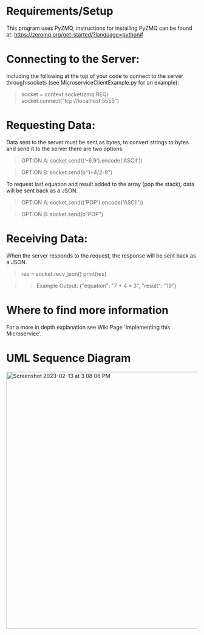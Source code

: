 # Requirements/Setup
This program uses PyZMQ, instructions for installing PyZMQ can be found at: https://zeromq.org/get-started/?language=python#

# Connecting to the Server:
Including the following at the top of your code to connect to the server through sockets (see MicroserviceClientExample.py for an example):
> socket = context.socket(zmq.REQ)
> socket.connect("tcp://localhost:5555")

# Requesting Data:
Data sent to the server must be sent as bytes, to convert strings to bytes and send it to the server there are two options:
> OPTION A:
> socket.send(('-6.9').encode('ASCII'))

> OPTION B:
> socket.send(b"1+4/2-9")

To request last equation and result added to the array (pop the stack), data will be sent back as a JSON.
> OPTION A:
> socket.send(('POP').encode('ASCII'))

> OPTION B:
> socket.send(b"POP")

# Receiving Data:
When the server responds to the request, the response will be sent back as a JSON. 
> res = socket.recv_json()
> print(res)

> > Example Output: {"equation": "7 + 4 * 3", "result": "19"}
  
# Where to find more information
For a more in depth explanation see Wiki Page 'Implementing this Microservice'.

# UML Sequence Diagram
<img width="675" alt="Screenshot 2023-02-13 at 3 08 06 PM" src="https://user-images.githubusercontent.com/122310331/218594786-1b241699-3755-4973-8248-55808301b15a.png">
